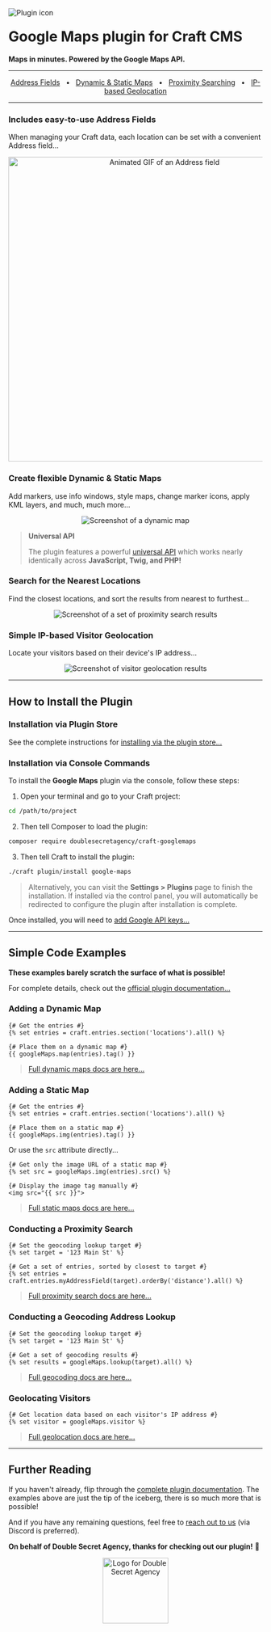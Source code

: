 <img align="left" src="https://plugins.doublesecretagency.com/google-maps/images/icon.svg" alt="Plugin icon">

# Google Maps plugin for Craft CMS

**Maps in minutes. Powered by the Google Maps API.**

---

<div align="center">
  <a href="#includes-easy-to-use-address-fields">Address Fields</a> &nbsp;&nbsp;&bull;&nbsp;&nbsp;
  <a href="#create-flexible-dynamic--static-maps">Dynamic & Static Maps</a> &nbsp;&nbsp;&bull;&nbsp;&nbsp;
  <a href="#search-for-the-nearest-locations">Proximity Searching</a> &nbsp;&nbsp;&bull;&nbsp;&nbsp;
  <a href="#simple-ip-based-visitor-geolocation">IP-based Geolocation</a>
</div>

---

### Includes easy-to-use Address Fields

When managing your Craft data, each location can be set with a convenient Address field...

<p align="center">
    <img width="603" src="https://github.com/doublesecretagency/craft-googlemaps/blob/9b27de094d7cf8fc5b1f044354b99ddce9019a89/docs/README-images/address-field.gif?raw=true" alt="Animated GIF of an Address field">
</p>

### Create flexible Dynamic & Static Maps

Add markers, use info windows, style maps, change marker icons, apply KML layers, and much, much more...

<p align="center">
    <img src="https://github.com/doublesecretagency/craft-googlemaps/blob/9b27de094d7cf8fc5b1f044354b99ddce9019a89/docs/README-images/dynamic-map.png?raw=true" alt="Screenshot of a dynamic map">
</p>

>**Universal API**
>
>The plugin features a powerful [universal API](https://plugins.doublesecretagency.com/google-maps/dynamic-maps/universal-api/) which works nearly identically across **JavaScript, Twig, and PHP!**

### Search for the Nearest Locations

Find the closest locations, and sort the results from nearest to furthest...

<p align="center">
    <img src="https://github.com/doublesecretagency/craft-googlemaps/blob/9b27de094d7cf8fc5b1f044354b99ddce9019a89/docs/README-images/proximity-search.png?raw=true" alt="Screenshot of a set of proximity search results">
</p>

### Simple IP-based Visitor Geolocation

Locate your visitors based on their device's IP address...

<p align="center">
    <img src="https://github.com/doublesecretagency/craft-googlemaps/blob/9b27de094d7cf8fc5b1f044354b99ddce9019a89/docs/README-images/geolocation.png?raw=true" alt="Screenshot of visitor geolocation results">
</p>

---

## How to Install the Plugin

### Installation via Plugin Store

See the complete instructions for [installing via the plugin store...](https://plugins.doublesecretagency.com/google-maps/getting-started/#installation-via-plugin-store)

### Installation via Console Commands

To install the **Google Maps** plugin via the console, follow these steps:

1. Open your terminal and go to your Craft project:

```sh
cd /path/to/project
```

2. Then tell Composer to load the plugin:

```sh
composer require doublesecretagency/craft-googlemaps
```

3. Then tell Craft to install the plugin:

```sh
./craft plugin/install google-maps
```

>Alternatively, you can visit the **Settings > Plugins** page to finish the installation. If installed via the control panel, you will automatically be redirected to configure the plugin after installation is complete.

Once installed, you will need to [add Google API keys...](https://plugins.doublesecretagency.com/google-maps/getting-started/api-keys/)

---

## Simple Code Examples

**These examples barely scratch the surface of what is possible!**

For complete details, check out the [official plugin documentation...](https://plugins.doublesecretagency.com/google-maps/)

### Adding a Dynamic Map

```twig
{# Get the entries #}
{% set entries = craft.entries.section('locations').all() %}

{# Place them on a dynamic map #}
{{ googleMaps.map(entries).tag() }}
```

> [Full dynamic maps docs are here...](https://plugins.doublesecretagency.com/google-maps/dynamic-maps/)

### Adding a Static Map

```twig
{# Get the entries #}
{% set entries = craft.entries.section('locations').all() %}

{# Place them on a static map #}
{{ googleMaps.img(entries).tag() }}
```

Or use the `src` attribute directly...

```twig
{# Get only the image URL of a static map #}
{% set src = googleMaps.img(entries).src() %}

{# Display the image tag manually #}
<img src="{{ src }}">
```

> [Full static maps docs are here...](https://plugins.doublesecretagency.com/google-maps/static-maps/)

### Conducting a Proximity Search

```twig
{# Set the geocoding lookup target #}
{% set target = '123 Main St' %}

{# Get a set of entries, sorted by closest to target #}
{% set entries = craft.entries.myAddressField(target).orderBy('distance').all() %}
```

> [Full proximity search docs are here...](https://plugins.doublesecretagency.com/google-maps/proximity-search/)

### Conducting a Geocoding Address Lookup

```twig
{# Set the geocoding lookup target #}
{% set target = '123 Main St' %}

{# Get a set of geocoding results #}
{% set results = googleMaps.lookup(target).all() %}
```

> [Full geocoding docs are here...](https://plugins.doublesecretagency.com/google-maps/geocoding/)

### Geolocating Visitors

```twig
{# Get location data based on each visitor's IP address #}
{% set visitor = googleMaps.visitor %}
```

> [Full geolocation docs are here...](https://plugins.doublesecretagency.com/google-maps/geolocation/)

---

## Further Reading

If you haven't already, flip through the [complete plugin documentation](https://plugins.doublesecretagency.com/google-maps/). The examples above are just the tip of the iceberg, there is so much more that is possible!

And if you have any remaining questions, feel free to [reach out to us](https://www.doublesecretagency.com/contact) (via Discord is preferred).

**On behalf of Double Secret Agency, thanks for checking out our plugin!** 🍺

<p align="center">
    <img width="130" src="https://www.doublesecretagency.com/resources/images/dsa-transparent.png" alt="Logo for Double Secret Agency">
</p>
